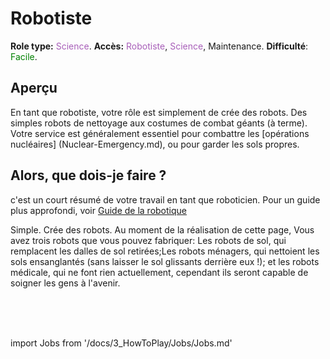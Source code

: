 # Robotiste

**Role type:** <font color="#a85fb9">Science</font>. **Accès:** <font color="#a85fb9">Robotiste</font>, <font color="#a85fb9">Science</font>, Maintenance. **Difficulté**: <font color="Green">Facile</font>.



## Aperçu


En tant que robotiste, votre rôle est simplement de crée des robots. Des simples robots de nettoyage aux costumes de combat géants (à terme). Votre service est généralement essentiel pour combattre les [opérations nucléaires] (Nuclear-Emergency.md), ou pour garder les sols propres.




## Alors, que dois-je faire ?

c'est un court résumé de votre travail en tant que roboticien. Pour un guide plus approfondi, voir [Guide de la robotique](\3_HowToPlay\Guides\Science_guides\Robotics-Guide.md)

Simple. Crée des robots. Au moment de la réalisation de cette page, Vous avez trois robots que vous pouvez fabriquer: Les robots de sol, qui remplacent les dalles de sol retirées;Les robots ménagers, qui nettoient les sols ensanglantés (sans laisser le sol glissants derrière eux !); et les robots médicale, qui ne font rien actuellement, cependant ils seront capable de soigner les gens à l'avenir.


  <br/>
<br/>
<br/>

import Jobs from '/docs/3_HowToPlay/Jobs/Jobs.md'

<Jobs />
